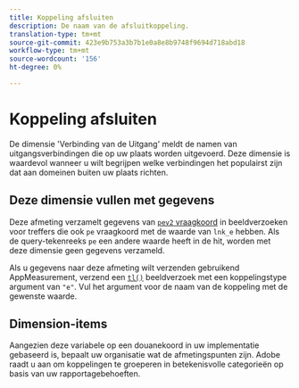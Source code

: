 ```yaml
---
title: Koppeling afsluiten
description: De naam van de afsluitkoppeling.
translation-type: tm+mt
source-git-commit: 423e9b753a3b7b1e0a8e8b9748f9694d718abd18
workflow-type: tm+mt
source-wordcount: '156'
ht-degree: 0%

---
```



# Koppeling afsluiten

De dimensie &#39;Verbinding van de Uitgang&#39; meldt de namen van uitgangsverbindingen die op uw plaats worden uitgevoerd. Deze dimensie is waardevol wanneer u wilt begrijpen welke verbindingen het populairst zijn dat aan domeinen buiten uw plaats richten.

## Deze dimensie vullen met gegevens

Deze afmeting verzamelt gegevens van [`pev2` vraagkoord](/help/implement/validate/query-parameters.md) in beeldverzoeken voor treffers die ook `pe` vraagkoord met de waarde van `lnk_e` hebben. Als de query-tekenreeks `pe` een andere waarde heeft in de hit, worden met deze dimensie geen gegevens verzameld.

Als u gegevens naar deze afmeting wilt verzenden gebruikend AppMeasurement, verzend een [`tl()`](/help/implement/vars/functions/tl-method.md) beeldverzoek met een koppelingstype argument van `"e"`. Vul het argument voor de naam van de koppeling met de gewenste waarde.

## Dimension-items

Aangezien deze variabele op een douanekoord in uw implementatie gebaseerd is, bepaalt uw organisatie wat de afmetingspunten zijn. Adobe raadt u aan om koppelingen te groeperen in betekenisvolle categorieën op basis van uw rapportagebehoeften.
